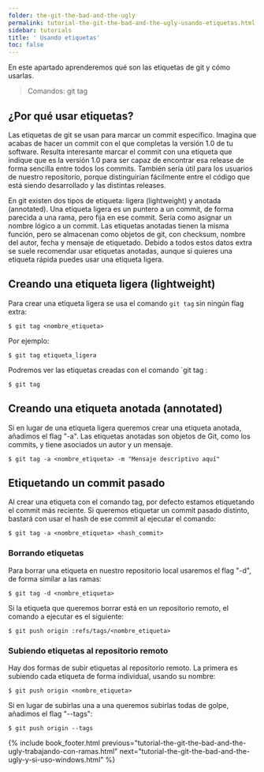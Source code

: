 ```yaml
---
folder: the-git-the-bad-and-the-ugly
permalink: tutorial-the-git-the-bad-and-the-ugly-usando-etiquetas.html
sidebar: tutorials
title: ' Usando etiquetas'
toc: false
---
```



En este apartado aprenderemos qué son las etiquetas de git y cómo usarlas.

> Comandos: git tag

## ¿Por qué usar etiquetas?
Las etiquetas de git se usan para marcar un commit específico. Imagina que acabas de hacer un commit con el que completas la versión 1.0 de tu software. Resulta interesante marcar el commit con una etiqueta que indique que es la versión 1.0 para ser capaz de encontrar esa release de forma sencilla entre todos los commits. También sería útil para los usuarios de nuestro repositorio, porque distinguirían fácilmente entre el código que está siendo desarrollado y las distintas releases. 

En git existen dos tipos de etiqueta: ligera (lightweight) y anotada (annotated). Una etiqueta ligera es un puntero a un commit, de forma parecida a una rama, pero fija en ese commit. Sería como asignar un nombre lógico a un commit. Las etiquetas anotadas tienen la misma función, pero se almacenan como objetos de git, con checksum, nombre del autor, fecha y mensaje de etiquetado. Debido a todos estos datos extra se suele recomendar usar etiquetas anotadas, aunque si quieres una etiqueta rápida puedes usar una etiqueta ligera.

## Creando una etiqueta ligera (lightweight)
Para crear una etiqueta ligera se usa el comando `git tag` sin ningún flag extra:

```
$ git tag <nombre_etiqueta>
```

Por ejemplo:

```
$ git tag etiqueta_ligera
```

Podremos ver las etiquetas creadas con el comando `git tag :

```
$ git tag
```
   
## Creando una etiqueta anotada (annotated) 
Si en lugar de una etiqueta ligera queremos crear una etiqueta anotada, añadimos el flag "-a". Las etiquetas anotadas son objetos de Git, como los commits, y tiene asociados un autor y un mensaje.

```
$ git tag -a <nombre_etiqueta> -m "Mensaje descriptivo aquí"
```

## Etiquetando un commit pasado 
Al crear una etiqueta con el comando tag, por defecto estamos etiquetando el commit más reciente. Si queremos etiquetar un commit pasado distinto, bastará con usar el hash de ese commit al ejecutar el comando:

```
$ git tag -a <nombre_etiqueta> <hash_commit>
```


### Borrando etiquetas
Para borrar una etiqueta en nuestro repositorio local usaremos el flag "-d", de forma similar a las ramas:

```
$ git tag -d <nombre_etiqueta>
```

Si la etiqueta que queremos borrar está en un repositorio remoto, el comando a ejecutar es el siguiente:

```
$ git push origin :refs/tags/<nombre_etiqueta>

```

### Subiendo etiquetas al repositorio remoto
Hay dos formas de subir etiquetas al repositorio remoto. La primera es subiendo cada etiqueta de forma individual, usando su nombre:

```
$ git push origin <nombre_etiqueta>
```

Si en lugar de subirlas una a una queremos subirlas todas de golpe, añadimos el flag "--tags":

```
$ git push origin --tags
```
{% include book_footer.html previous="tutorial-the-git-the-bad-and-the-ugly-trabajando-con-ramas.html" next="tutorial-the-git-the-bad-and-the-ugly-y-si-uso-windows.html" %}
